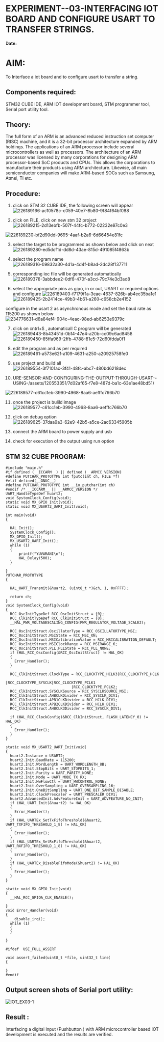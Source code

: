 # EXPERIMENT--03-INTERFACING IOT BOARD AND CONFIGURE USART TO TRANSFER STRINGS.
#### Date:
# AIM:
To Interface a iot board and to configure usart to transfer a string.

## Components required:
STM32 CUBE IDE, ARM IOT development board, STM programmer tool, Serial port utility tool.

## Theory:
The full form of an ARM is an advanced reduced instruction set computer (RISC) machine, and it is a 32-bit processor architecture expanded by ARM holdings. The applications of an ARM processor include several microcontrollers as well as processors. The architecture of an ARM processor was licensed by many corporations for designing ARM processor-based SoC products and CPUs. This allows the corporations to manufacture their products using ARM architecture. Likewise, all main semiconductor companies will make ARM-based SOCs such as Samsung, Atmel, TI etc.

## Procedure:
1. click on STM 32 CUBE IDE, the following screen will appear
 ![226189166-ac10578c-c059-40e7-8b80-9f84f64bf088](https://github.com/kaviya2839/-EXPERIMENT--03-INTERFACING-A-SOIL-MOISTURE-SENSOR-AND-CONFIGURING-THE-OUTPUT-THROUGH-USART--USING-/assets/120553351/53768a24-e185-4c5e-b25b-58ec2817108e)

2. click on FILE, click on new stm 32 project![226189215-2d13ebfb-507f-44fc-b772-02232e97c0e3](https://github.com/kaviya2839/-EXPERIMENT--03-INTERFACING-A-SOIL-MOISTURE-SENSOR-AND-CONFIGURING-THE-OUTPUT-THROUGH-USART--USING-/assets/120553351/99c180fd-e4ae-4822-9bb9-102693d26559)

![226189230-bf2d90dd-9695-4aaf-b2a6-6d66454e81fc](https://github.com/kaviya2839/-EXPERIMENT--03-INTERFACING-A-SOIL-MOISTURE-SENSOR-AND-CONFIGURING-THE-OUTPUT-THROUGH-USART--USING-/assets/120553351/4c68ad13-d94d-438f-9c9f-a89753967103)

3. select the target to be programmed as shown below and click on next
![226189280-ed5dcf1d-dd8d-43ae-815d-491085f4863b](https://github.com/kaviya2839/-EXPERIMENT--03-INTERFACING-A-SOIL-MOISTURE-SENSOR-AND-CONFIGURING-THE-OUTPUT-THROUGH-USART--USING-/assets/120553351/7f48d026-bc79-4728-98a9-fc7edd677d7f)

4. select the program name
![226189316-09832a30-4d1a-4d4f-b8ad-2dc28f137711](https://github.com/kaviya2839/-EXPERIMENT--03-INTERFACING-A-SOIL-MOISTURE-SENSOR-AND-CONFIGURING-THE-OUTPUT-THROUGH-USART--USING-/assets/120553351/598a2612-60ef-4d42-9f97-dec37dc1bde8)

5. corresponding ioc file will be generated automatically
![226189378-3abbdee2-0df6-470f-a3cd-79c74e3d3ad8](https://github.com/kaviya2839/-EXPERIMENT--03-INTERFACING-A-SOIL-MOISTURE-SENSOR-AND-CONFIGURING-THE-OUTPUT-THROUGH-USART--USING-/assets/120553351/0f5bf933-2c0c-4298-a632-ef6c9c152292)

6. select the appropriate pins as gipo, in or out, USART or required options and configure
![226189403-f7179f1a-3eae-4637-826b-ab4ec35ba1e1](https://github.com/kaviya2839/-EXPERIMENT--03-INTERFACING-A-SOIL-MOISTURE-SENSOR-AND-CONFIGURING-THE-OUTPUT-THROUGH-USART--USING-/assets/120553351/0996e8ca-a5e9-487e-923f-9281e35cb082)
![226189425-2b2414ce-49b3-4b61-a260-c658cb2e4152](https://github.com/kaviya2839/-EXPERIMENT--03-INTERFACING-A-SOIL-MOISTURE-SENSOR-AND-CONFIGURING-THE-OUTPUT-THROUGH-USART--USING-/assets/120553351/eab5fe37-eb23-411b-a1af-0f5fc8250533)

configure in the usart 2 as asynchronous mode and set the baud rate as 115200 as shown below
![234776631-d6a84ef4-904c-4eac-98ed-ab6253e9379c](https://github.com/kaviya2839/-EXPERIMENT--03-INTERFACING-A-SOIL-MOISTURE-SENSOR-AND-CONFIGURING-THE-OUTPUT-THROUGH-USART--USING-/assets/120553351/5ff72686-56e8-421e-9b01-5d8448718c6c)

7. click on cntrl+S , automaticall C program will be generated
![226189443-8b43451d-0b14-47e4-a20b-cc09c6ad8458](https://github.com/kaviya2839/-EXPERIMENT--03-INTERFACING-A-SOIL-MOISTURE-SENSOR-AND-CONFIGURING-THE-OUTPUT-THROUGH-USART--USING-/assets/120553351/9a2e2ebc-81bb-4462-aba3-0c0178b47e58)
![226189450-85ffa969-2ffb-4788-81e5-72d60fdda0f1](https://github.com/kaviya2839/-EXPERIMENT--03-INTERFACING-A-SOIL-MOISTURE-SENSOR-AND-CONFIGURING-THE-OUTPUT-THROUGH-USART--USING-/assets/120553351/508fa0b5-31c5-49fb-af9b-4c5d3d6c9acc)

8. edit the program and as per required
   ![226189461-a573e62f-a109-4631-a250-a20925758fe0](https://github.com/kaviya2839/-EXPERIMENT--03-INTERFACING-A-SOIL-MOISTURE-SENSOR-AND-CONFIGURING-THE-OUTPUT-THROUGH-USART--USING-/assets/120553351/2423d942-5f88-4ebf-a44f-813a3ba439b1)

9. use project and build all
    ![226189554-3f7101ac-3f41-48fc-abc7-480bd6218dec](https://github.com/kaviya2839/-EXPERIMENT--03-INTERFACING-A-SOIL-MOISTURE-SENSOR-AND-CONFIGURING-THE-OUTPUT-THROUGH-USART--USING-/assets/120553351/5623054a-8d6d-42f8-b5b1-127ce9bce461)

10. URE-SENSOR-AND-CONFIGURING-THE-OUTPUT-THROUGH-USART--USING-/assets/120553351/7d02af65-f7e8-487d-ba1c-63e1ae48bd51)

 ![226189577-c61cc1eb-3990-4968-8aa6-aefffc766b70](https://github.com/kaviya2839/-EXPERIMENT--03-INTERFACING-A-SOIL-MOISTURE-SENSOR-AND-CONFIGURING-THE-OUTPUT-THROUGH-USART--USING-/assets/120553351/1ef68d61-c34e-417d-a511-37c58283dbab)

11. once the project is bulild image![226189577-c61cc1eb-3990-4968-8aa6-aefffc766b70](https://github.com/kaviya2839/-EXPERIMENT--03-INTERFACING-A-SOIL-MOISTURE-SENSOR-AND-CONFIGURING-THE-OUTPUT-THROUGH-USART--USING-/assets/120553351/37249cb5-d793-4fea-a3a8-a2f618f97b0c)

12. click on debug option
![226189625-37daa9a3-62e9-42b5-a5ce-2ac63345905b](https://github.com/kaviya2839/-EXPERIMENT--03-INTERFACING-A-SOIL-MOISTURE-SENSOR-AND-CONFIGURING-THE-OUTPUT-THROUGH-USART--USING-/assets/120553351/7e1b6c08-2afe-4e76-8e94-abaccfa9ff15)

13. connect the ARM board to power supply and usb
14. check for execution of the output using run option

    
## STM 32 CUBE PROGRAM:
```
#include "main.h"
#if defined (__ICCARM__) || defined (__ARMCC_VERSION)
#define PUTCHAR_PROTOTYPE int fputc(int ch, FILE *f)
#elif defined(__GNUC__)
#define PUTCHAR_PROTOTYPE int __io_putchar(int ch)
#endif /* __ICCARM__ || __ARMCC_VERSION */
UART_HandleTypeDef huart2;
void SystemClock_Config(void);
static void MX_GPIO_Init(void);
static void MX_USART2_UART_Init(void);

int main(void)
{
 
  HAL_Init();
  SystemClock_Config();
  MX_GPIO_Init();
  MX_USART2_UART_Init();
  while (1)
  {
	  printf("YUVARANI\n");
	  HAL_Delay(500);
  }
  
}
PUTCHAR_PROTOTYPE
{

  HAL_UART_Transmit(&huart2, (uint8_t *)&ch, 1, 0xFFFF);

  return ch;
}
void SystemClock_Config(void)
{
  RCC_OscInitTypeDef RCC_OscInitStruct = {0};
  RCC_ClkInitTypeDef RCC_ClkInitStruct = {0};
  __HAL_PWR_VOLTAGESCALING_CONFIG(PWR_REGULATOR_VOLTAGE_SCALE2);
  
  RCC_OscInitStruct.OscillatorType = RCC_OSCILLATORTYPE_MSI;
  RCC_OscInitStruct.MSIState = RCC_MSI_ON;
  RCC_OscInitStruct.MSICalibrationValue = RCC_MSICALIBRATION_DEFAULT;
  RCC_OscInitStruct.MSIClockRange = RCC_MSIRANGE_6;
  RCC_OscInitStruct.PLL.PLLState = RCC_PLL_NONE;
  if (HAL_RCC_OscConfig(&RCC_OscInitStruct) != HAL_OK)
  {
    Error_Handler();
  }
  
  RCC_ClkInitStruct.ClockType = RCC_CLOCKTYPE_HCLK3|RCC_CLOCKTYPE_HCLK
                              |RCC_CLOCKTYPE_SYSCLK|RCC_CLOCKTYPE_PCLK1
                              |RCC_CLOCKTYPE_PCLK2;
  RCC_ClkInitStruct.SYSCLKSource = RCC_SYSCLKSOURCE_MSI;
  RCC_ClkInitStruct.AHBCLKDivider = RCC_SYSCLK_DIV1;
  RCC_ClkInitStruct.APB1CLKDivider = RCC_HCLK_DIV1;
  RCC_ClkInitStruct.APB2CLKDivider = RCC_HCLK_DIV1;
  RCC_ClkInitStruct.AHBCLK3Divider = RCC_SYSCLK_DIV1;

  if (HAL_RCC_ClockConfig(&RCC_ClkInitStruct, FLASH_LATENCY_0) != HAL_OK)
  {
    Error_Handler();
  }
}

static void MX_USART2_UART_Init(void)
{
  huart2.Instance = USART2;
  huart2.Init.BaudRate = 115200;
  huart2.Init.WordLength = UART_WORDLENGTH_8B;
  huart2.Init.StopBits = UART_STOPBITS_1;
  huart2.Init.Parity = UART_PARITY_NONE;
  huart2.Init.Mode = UART_MODE_TX_RX;
  huart2.Init.HwFlowCtl = UART_HWCONTROL_NONE;
  huart2.Init.OverSampling = UART_OVERSAMPLING_16;
  huart2.Init.OneBitSampling = UART_ONE_BIT_SAMPLE_DISABLE;
  huart2.Init.ClockPrescaler = UART_PRESCALER_DIV1;
  huart2.AdvancedInit.AdvFeatureInit = UART_ADVFEATURE_NO_INIT;
  if (HAL_UART_Init(&huart2) != HAL_OK)
  {
    Error_Handler();
  }
  if (HAL_UARTEx_SetTxFifoThreshold(&huart2, UART_TXFIFO_THRESHOLD_1_8) != HAL_OK)
  {
    Error_Handler();
  }
  if (HAL_UARTEx_SetRxFifoThreshold(&huart2, UART_RXFIFO_THRESHOLD_1_8) != HAL_OK)
  {
    Error_Handler();
  }
  if (HAL_UARTEx_DisableFifoMode(&huart2) != HAL_OK)
  {
    Error_Handler();
  }
}

static void MX_GPIO_Init(void)
{
  __HAL_RCC_GPIOA_CLK_ENABLE();

}
void Error_Handler(void)
{
  __disable_irq();
  while (1)
  {
  }
 
}

#ifdef  USE_FULL_ASSERT

void assert_failed(uint8_t *file, uint32_t line)
{
  
}
#endif
```

## Output screen shots of Serial port utility:
![IOT_EX03-1](https://github.com/kaviya2839/-EXPERIMENT--03-INTERFACING-A-SOIL-MOISTURE-SENSOR-AND-CONFIGURING-THE-OUTPUT-THROUGH-USART--USING-/assets/120553351/e31e98f7-ba84-4e06-bbad-4d905a9c6b1a)


## Result :
Interfacing a digital Input (Pushbutton ) with ARM microcontroller based IOT development is executed and the results are verified.
